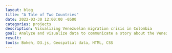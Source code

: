 ```yaml
---
layout: blog
title: "A Tale of Two Countries"
date: 2022-03-30 12:00:00 -0500
categories: projects
description: Visualizing Venezuelan migration crisis in Colombia
goal: Analyze and visualize data to communicate a story about the Venezuelan migration crisis in Colombia. (Participate in the <a href = "https://cgdv.github.io/challenges/Hackathon-2020/">Data Viz Hackathon</a> by LASER PULSE & CGDV)  
result:
tools: Bokeh, D3.js, Geospatial data, HTML, CSS
---
```

